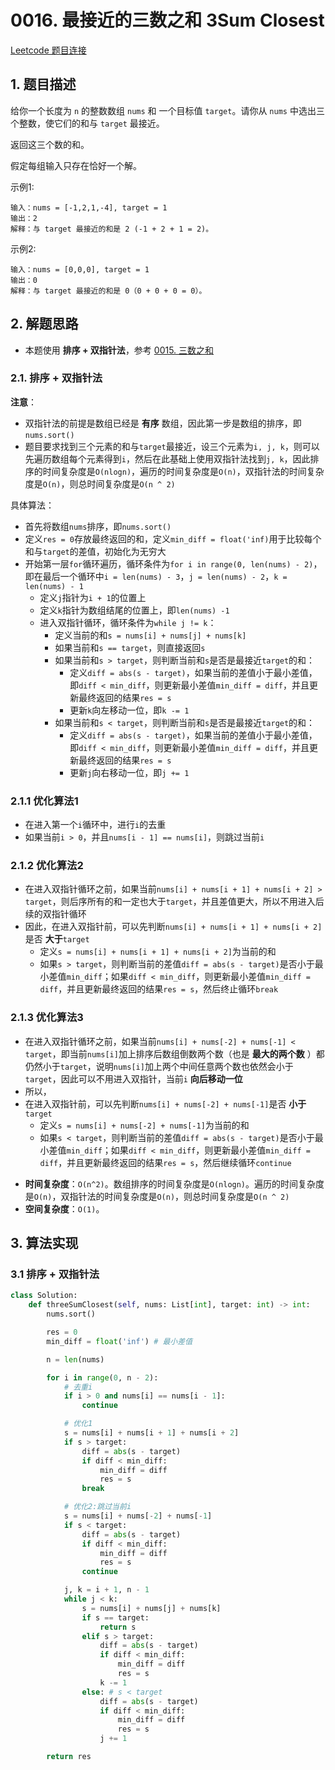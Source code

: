 # 0016. 最接近的三数之和 3Sum Closest
[Leetcode 题目连接](https://leetcode.cn/problems/3sum-closest/description/)

## 1. 题目描述

给你一个长度为 `n` 的整数数组 `nums` 和 一个目标值 `target`。请你从 `nums` 中选出三个整数，使它们的和与 `target` 最接近。

返回这三个数的和。

假定每组输入只存在恰好一个解。

示例1:
```
输入：nums = [-1,2,1,-4], target = 1
输出：2
解释：与 target 最接近的和是 2 (-1 + 2 + 1 = 2)。
```

示例2:
```
输入：nums = [0,0,0], target = 1
输出：0
解释：与 target 最接近的和是 0（0 + 0 + 0 = 0）。
```

## 2. 解题思路
* 本题使用 **排序 + 双指针法**，参考 [0015. 三数之和](/leetcode/0015_三数之和.md)

### 2.1. 排序 + 双指针法
**注意**：
- 双指针法的前提是数组已经是 **有序** 数组，因此第一步是数组的排序，即`nums.sort()`
- 题目要求找到三个元素的和与`target`最接近，设三个元素为`i, j, k`，则可以先遍历数组每个元素得到`i`，然后在此基础上使用双指针法找到`j, k`，因此排序的时间复杂度是`O(nlogn)`，遍历的时间复杂度是`O(n)`，双指针法的时间复杂度是`O(n)`，则总时间复杂度是`O(n ^ 2)`

具体算法：
- 首先将数组`nums`排序，即`nums.sort()`
- 定义`res = 0`存放最终返回的和，定义`min_diff = float('inf)`用于比较每个和与`target`的差值，初始化为无穷大 
- 开始第一层`for`循环遍历，循环条件为`for i in range(0, len(nums) - 2)`，即在最后一个循环中`i = len(nums) - 3`，`j = len(nums) - 2`，`k = len(nums) - 1`
  - 定义`j`指针为`i + 1`的位置上
  - 定义`k`指针为数组结尾的位置上，即`len(nums) -1 `
  - 进入双指针循环，循环条件为`while j != k`：
    - 定义当前的和`s = nums[i] + nums[j] + nums[k]`
    - 如果当前和`s == target`，则直接返回`s`
    - 如果当前和`s > target`，则判断当前和`s`是否是最接近`target`的和：
      - 定义`diff = abs(s - target)`，如果当前的差值小于最小差值，即`diff < min_diff`，则更新最小差值`min_diff = diff`，并且更新最终返回的结果`res = s`
      - 更新`k`向左移动一位，即`k -= 1`
    - 如果当前和`s < target`，则判断当前和`s`是否是最接近`target`的和：
      - 定义`diff = abs(s - target)`，如果当前的差值小于最小差值，即`diff < min_diff`，则更新最小差值`min_diff = diff`，并且更新最终返回的结果`res = s`
      - 更新`j`向右移动一位，即`j += 1`

### 2.1.1 优化算法1
- 在进入第一个`i`循环中，进行`i`的去重
- 如果当前`i > 0`，并且`nums[i - 1] == nums[i]`，则跳过当前`i`

### 2.1.2 优化算法2
- 在进入双指针循环之前，如果当前`nums[i] + nums[i + 1] + nums[i + 2] > target`，则后序所有的和一定也大于`target`，并且差值更大，所以不用进入后续的双指针循环
- 因此，在进入双指针前，可以先判断`nums[i] + nums[i + 1] + nums[i + 2]`是否 **大于**`target`
  - 定义`s = nums[i] + nums[i + 1] + nums[i + 2]`为当前的和
  - 如果`s > target`，则判断当前的差值`diff = abs(s - target)`是否小于最小差值`min_diff`；如果`diff < min_diff`，则更新最小差值`min_diff = diff`，并且更新最终返回的结果`res = s`，然后终止循环`break`

### 2.1.3 优化算法3
- 在进入双指针循环之前，如果当前`nums[i] + nums[-2] + nums[-1] < target`，即当前`nums[i]`加上排序后数组倒数两个数（也是 **最大的两个数** ）都仍然小于`target`，说明`nums[i]`加上两个中间任意两个数也依然会小于`target`，因此可以不用进入双指针，当前`i` **向后移动一位**
- 所以，
- 在进入双指针前，可以先判断`nums[i] + nums[-2] + nums[-1]`是否 **小于** `target`
  - 定义`s = nums[i] + nums[-2] + nums[-1]`为当前的和
  - 如果`s < target`，则判断当前的差值`diff = abs(s - target)`是否小于最小差值`min_diff`；如果`diff < min_diff`，则更新最小差值`min_diff = diff`，并且更新最终返回的结果`res = s`，然后继续循环`continue`

* **时间复杂度**：`O(n^2)`。数组排序的时间复杂度是`O(nlogn)`。遍历的时间复杂度是`O(n)`，双指针法的时间复杂度是`O(n)`，则总时间复杂度是`O(n ^ 2)`
* **空间复杂度**：`O(1)`。

## 3. 算法实现
### 3.1 排序 + 双指针法
```Python
class Solution:
    def threeSumClosest(self, nums: List[int], target: int) -> int:
        nums.sort()

        res = 0
        min_diff = float('inf') # 最小差值

        n = len(nums)

        for i in range(0, n - 2):
            # 去重i
            if i > 0 and nums[i] == nums[i - 1]:
                continue

            # 优化1
            s = nums[i] + nums[i + 1] + nums[i + 2]
            if s > target:
                diff = abs(s - target)
                if diff < min_diff:
                    min_diff = diff
                    res = s
                break

            # 优化2:跳过当前i
            s = nums[i] + nums[-2] + nums[-1]
            if s < target:
                diff = abs(s - target)
                if diff < min_diff:
                    min_diff = diff
                    res = s
                continue

            j, k = i + 1, n - 1
            while j < k:
                s = nums[i] + nums[j] + nums[k]
                if s == target:
                    return s
                elif s > target:
                    diff = abs(s - target)
                    if diff < min_diff:
                        min_diff = diff
                        res = s
                    k -= 1
                else: # s < target
                    diff = abs(s - target)
                    if diff < min_diff:
                        min_diff = diff
                        res = s
                    j += 1

        return res
```
